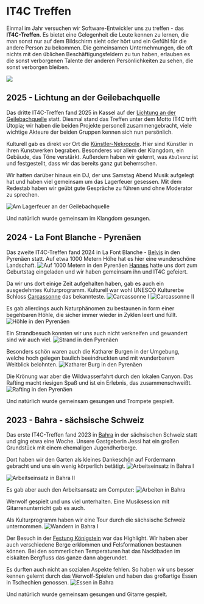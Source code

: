# IT4C Treffen

Einmal im Jahr versuchen wir Software-Entwickler uns zu treffen - das **IT4C-Treffen**. Es bietet eine Gelegenheit die Leute kennen zu lernen, die man sonst nur auf dem Bildschirm sieht oder hört und ein Gefühl für die andere Person zu bekommen. Die gemeinsamen Unternehmungen, die oft nichts mit den üblichen Beschäftigungsfeldern zu tun haben, erlauben es die sonst verborgenen Talente der anderen Persönlichkeiten zu sehen, die sonst verborgen bleiben.

![](/images/meetup/it4c-meetup.jpg)

## 2025 - Lichtung an der Geilebachquelle

<!-- textlint-disable common-misspellings -->
Das dritte IT4C-Treffen fand 2025 in Kassel auf der [Lichtung an der Geilebachquelle](https://www.google.de/maps/place/Lichtung+Geilebachquellgebiet+KuKi+%26+Lichtung+e.V./@51.3358737,9.4004989,17z) statt. Diesmal stand das Treffen unter dem Motto IT4C trifft Utopia; wir haben die beiden Projekte personell zusammengebracht, viele wichtige Akteure der beiden Gruppen kennen sich nun persönlich.
<!-- textlint-enable common-misspellings -->

Kulturell gab es direkt vor Ort die [Künstler-Nekropole](https://www.google.de/maps/place/K%C3%BCnstler-Nekropole/@51.3358737,9.4004989,17z). Hier sind Künstler in ihren Kunstwerken begraben. Besonderes vor allem der Klangdom, ein Gebäude, das Töne verstärkt. Außerdem haben wir gelernt, was `Abulvenz` ist und festgestellt, dass wir das bereits ganz gut beherrschen.

Wir hatten darüber hinaus ein DJ, der uns Samstag Abend Musik aufgelegt hat und haben viel gemeinsam um das Lagerfeuer gesessen. Mit dem Redestab haben wir geübt gute Gespräche zu führen und ohne Moderator zu sprechen.

![Am Lagerfeuer an der Geilebachquelle](/images/meetup/2025-lichtung-geilebach.jpg)

Und natürlich wurde gemeinsam im Klangdom gesungen.

## 2024 - La Font Blanche - Pyrenäen

Das zweite IT4C-Treffen fand 2024 in La Font Blanche - [Belvis](https://www.google.de/maps/place/11340+Belvis,+France/@42.8572874,2.0592444,14z) in den Pyrenäen statt. Auf etwa 1000 Metern Höhe hat es hier eine wunderschöne Landschaft.
![Auf 1000 Metern in den Pyrenäen](/images/meetup/2024-hochoben.jpg) [Hannes](team/hannes-heine.html) hatte uns dort zum Geburtstag eingeladen und wir haben gemeinsam ihn und IT4C gefeiert.

Da wir uns dort einige Zeit aufgehalten haben, gab es auch ein ausgedehntes Kulturprogramm. Kulturell war wohl UNESCO Kulturerbe Schloss [Carcassonne](https://www.google.de/maps/place/11000+Carcassonne,+France/@43.2077892,2.3490895,13z) das bekannteste.
![Carcassonne I](/images/meetup/2024-carcassonne-1.jpg)
![Carcassonne II](/images/meetup/2024-carcassonne-2.jpg)

Es gab allerdings auch Naturphänomen zu bestaunen in form einer begehbaren Höhle, die sicher immer wieder in Zyklen leert und füllt.
![Höhle in den Pyrenäen](/images/meetup/2024-hoehle.jpg)

Ein Strandbesuch konnten wir uns auch nicht verkneifen und gewandert sind wir auch viel.
![Strand in den Pyrenäen](/images/meetup/2024-strand.jpg)

Besonders schön waren auch die Katharer Burgen in der Umgebung, welche hoch gelegen baulich beeindruckten und mit wunderbarem Weitblick belohnten.
![Katharer Burg in den Pyrenäen](/images/meetup/2024-katharerburg.jpg)

Die Krönung war aber die Wildwasserfahrt durch den lokalen Canyon. Das Rafting macht riesigen Spaß und ist ein Erlebnis, das zusammenschweißt.
![Rafting in den Pyrenäen](/images/meetup/2024-rafting.jpg)

Und natürlich wurde gemeinsam gesungen und Trompete gespielt.

## 2023 - Bahra - sächsische Schweiz

Das erste IT4C-Treffen fand 2023 in [Bahra](https://www.google.de/maps/place/01816+Bad+Gottleuba-Berggie%C3%9Fh%C3%BCbel-Bahra/@50.8666377,14.0020173,16.3z) in der sächsischen Schweiz statt und ging etwa eine Woche. Unsere Gastgeberin Jessi hat ein großen Grundstück mit einem ehemaligen Jugendherberge.

Dort haben wir den Garten als kleines Dankeschön auf Fordermann gebracht und uns ein wenig körperlich betätigt.
![Arbeitseinsatz in Bahra I](/images/meetup/2023-arbeitseinsatz-1.jpg)

![Arbeitseinsatz in Bahra II](/images/meetup/2023-arbeitseinsatz-2.jpg)

Es gab aber auch den Arbeitsansatz am Computer:
![Arbeiten in Bahra](/images/meetup/2023-arbeit.jpg)


Werwolf gespielt und uns viel unterhalten. Eine Musiksession mit Gitarrenunterricht gab es auch.


Als Kulturprogramm haben wir eine Tour durch die sächsische Schweiz unternommen.
![Wandern in Bahra I](/images/meetup/2023-wandern-1.jpg)

Der Besuch in der [Festung Königstein](https://www.google.de/maps/place/K%C3%B6nigstein+Fortress/@50.9190556,14.0547187,17z) war das Highlight. Wir haben aber auch verschiedene Berge erklommen und Felsformationen bestaunen können. Bei den sommerlichen Temperaturen hat das Nacktbaden im eiskalten Bergfluss das ganze dann abgerundet.

Es durften auch nicht an sozialen Aspekte fehlen. <!-- eslint-disable write-good -->So<!-- eslint-enable write-good --> haben wir uns besser kennen gelernt durch das Werwolf-Spielen und haben das großartige Essen in Tschechien genossen.
![Essen in Bahra](/images/meetup/2023-essen.jpg)

Und natürlich wurde gemeinsam gesungen und Gitarre gespielt.